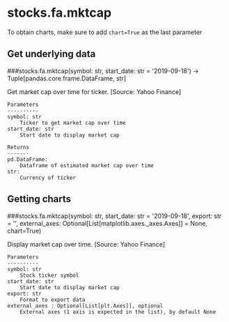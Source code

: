 # stocks.fa.mktcap

To obtain charts, make sure to add `chart=True` as the last parameter

## Get underlying data 
###stocks.fa.mktcap(symbol: str, start_date: str = '2019-09-18') -> Tuple[pandas.core.frame.DataFrame, str]

Get market cap over time for ticker. [Source: Yahoo Finance]

    Parameters
    ----------
    symbol: str
        Ticker to get market cap over time
    start_date: str
        Start date to display market cap

    Returns
    -------
    pd.DataFrame:
        Dataframe of estimated market cap over time
    str:
        Currency of ticker

## Getting charts 
###stocks.fa.mktcap(symbol: str, start_date: str = '2019-09-18', export: str = '', external_axes: Optional[List[matplotlib.axes._axes.Axes]] = None, chart=True)

Display market cap over time. [Source: Yahoo Finance]

    Parameters
    ----------
    symbol: str
        Stock ticker symbol
    start_date: str
        Start date to display market cap
    export: str
        Format to export data
    external_axes : Optional[List[plt.Axes]], optional
        External axes (1 axis is expected in the list), by default None
